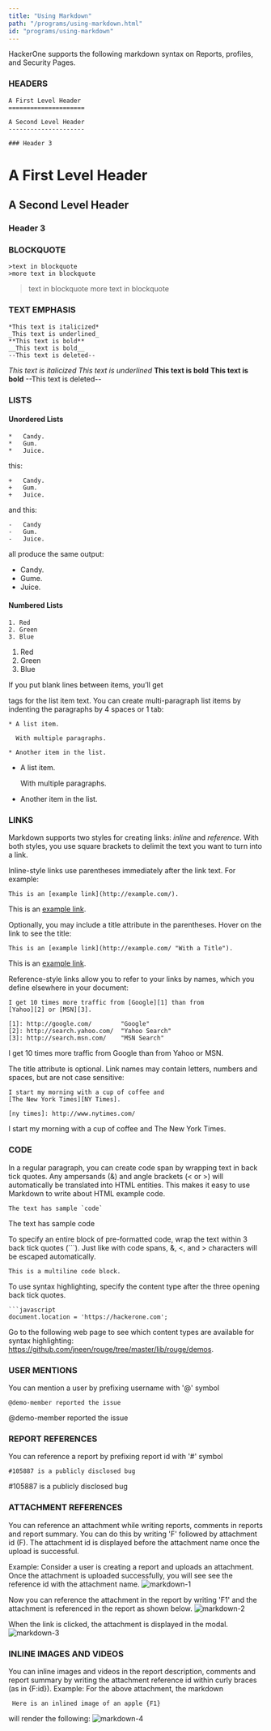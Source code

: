 ```yaml
---
title: "Using Markdown"
path: "/programs/using-markdown.html"
id: "programs/using-markdown"
---
```


HackerOne supports the following markdown syntax on Reports, profiles, and Security Pages. 

### HEADERS
```
A First Level Header
=====================

A Second Level Header
---------------------

### Header 3
```
A First Level Header
=====================

A Second Level Header
---------------------

### Header 3

### BLOCKQUOTE
```
>text in blockquote
>more text in blockquote
```
>text in blockquote
>more text in blockquote

### TEXT EMPHASIS
```
*This text is italicized*
_This text is underlined_
**This text is bold**
__This text is bold__
--This text is deleted--
```
*This text is italicized*
_This text is underlined_
**This text is bold**
__This text is bold__
--This text is deleted--

### LISTS
#### Unordered Lists
```
*   Candy.
*   Gum.
*   Juice.
```
this:
```
+   Candy. 
+   Gum.
+   Juice. 
```
and this:
```
-   Candy
-   Gum.
-   Juice.
```
all produce the same output:
* Candy. 
* Gume.
* Juice.

#### Numbered Lists
```
1. Red
2. Green
3. Blue
```
1. Red
2. Green
3. Blue

If you put blank lines between items, you’ll get <p> tags for the list item text. You can create multi-paragraph list items by indenting the paragraphs by 4 spaces or 1 tab:
```
* A list item.

  With multiple paragraphs.
  
* Another item in the list.
```
* A list item.

  With multiple paragraphs.
  
* Another item in the list.

### LINKS
Markdown supports two styles for creating links: *inline* and *reference*. With both styles, you use square brackets to delimit the text you want to turn into a link.

Inline-style links use parentheses immediately after the link text. For example:
```
This is an [example link](http://example.com/).
```
This is an [example link](http://example.com/).

Optionally, you may include a title attribute in the parentheses. Hover on the link to see the title:
```
This is an [example link](http://example.com/ "With a Title").
```
This is an [example link](http://example.com/ "With a Title").

Reference-style links allow you to refer to your links by names, which you define elsewhere in your document:
```
I get 10 times more traffic from [Google][1] than from
[Yahoo][2] or [MSN][3].

[1]: http://google.com/        "Google"
[2]: http://search.yahoo.com/  "Yahoo Search"
[3]: http://search.msn.com/    "MSN Search"
```
I get 10 times more traffic from Google than from Yahoo or MSN.

The title attribute is optional. Link names may contain letters, numbers and spaces, but are not case sensitive:
```
I start my morning with a cup of coffee and
[The New York Times][NY Times].

[ny times]: http://www.nytimes.com/
```
I start my morning with a cup of coffee and The New York Times.

### CODE
In a regular paragraph, you can create code span by wrapping text in back tick quotes. Any ampersands (&) and angle brackets (< or >) will automatically be translated into HTML entities. This makes it easy to use Markdown to write about HTML example code. 
```
The text has sample `code`
```
The text has sample code

To specify an entire block of pre-formatted code, wrap the text within 3 back tick quotes (```). Just like with code spans, &, <, and > characters will be escaped automatically. 
```
This is a multiline code block. 
```

To use syntax highlighting, specify the content type after the three opening back tick quotes.

```
```javascript
document.location = 'https://hackerone.com';
```

Go to the following web page to see which content types are available for syntax highlighting: https://github.com/jneen/rouge/tree/master/lib/rouge/demos.

### USER MENTIONS
You can mention a user by prefixing username with '@' symbol
```
@demo-member reported the issue
```
@demo-member reported the issue

### REPORT REFERENCES
You can reference a report by prefixing report id with '#' symbol
```
#105887 is a publicly disclosed bug
```
#105887 is a publicly disclosed bug

### ATTACHMENT REFERENCES
You can reference an attachment while writing reports, comments in reports and report summary. You can do this by writing 'F' followed by attachment id (F). The attachment id is displayed before the attachment name once the upload is successful.

Example: Consider a user is creating a report and uploads an attachment. Once the attachment is uploaded successfully, you will see see the reference id with the attachment name.
![markdown-1](https://github.com/Hacker0x01/docs.hackerone.com/blob/master/docs/hackers/images/markdown-1.png?raw=true)

Now you can reference the attachment in the report by writing 'F1' and the attachment is referenced in the report as shown below.
![markdown-2](https://github.com/Hacker0x01/docs.hackerone.com/blob/master/docs/hackers/images/markdown-2.png?raw=true)

When the link is clicked, the attachment is displayed in the modal.
![markdown-3](https://github.com/Hacker0x01/docs.hackerone.com/blob/master/docs/hackers/images/markdown-3.png?raw=true)

### INLINE IMAGES AND VIDEOS
You can inline images and videos in the report description, comments and report summary by writing the attachment reference id within curly braces (as in {F:id}). Example: For the above attachment, the markdown
```
 Here is an inlined image of an apple {F1} 
```
will render the following:
![markdown-4](https://github.com/Hacker0x01/docs.hackerone.com/blob/master/docs/hackers/images/markdown-4.png?raw=true)
